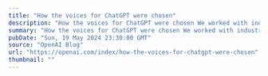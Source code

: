 ```yaml
---
title: "How the voices for ChatGPT were chosen"
description: "How the voices for ChatGPT were chosen We worked with industry-leading casting and directing professionals to narrow down over 400 submissions before selecting the 5 voices."
summary: "How the voices for ChatGPT were chosen We worked with industry-leading casting and directing professionals to narrow down over 400 submissions before selecting the 5 voices."
pubDate: "Sun, 19 May 2024 23:30:00 GMT"
source: "OpenAI Blog"
url: "https://openai.com/index/how-the-voices-for-chatgpt-were-chosen"
thumbnail: ""
---
```


